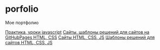 # porfolio
Мое портфолио

[Практика, уроки javascript](https://github.com/Garfildus/js-practice)
[Сайты, шаблоны решений для сайтов на GitHubPages HTML, CSS](https://github.com/Garfildus/TemplateGitPages)
[Сайты HTML, CSS, JS](https://github.com/Garfildus/Sites)
[Шаблоны решений для сайтов HTML, CSS, JS](https://github.com/Garfildus/TemplateForWeb)
